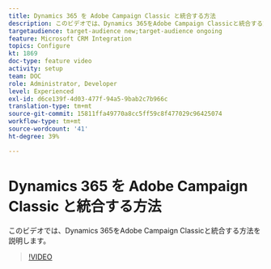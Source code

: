 ```yaml
---
title: Dynamics 365 を Adobe Campaign Classic と統合する方法
description: このビデオでは、Dynamics 365をAdobe Campaign Classicと統合する方法を説明します。
targetaudience: target-audience new;target-audience ongoing
feature: Microsoft CRM Integration 
topics: Configure
kt: 1869
doc-type: feature video
activity: setup
team: DOC
role: Administrator, Developer
level: Experienced
exl-id: d6ce139f-4d03-477f-94a5-9bab2c7b966c
translation-type: tm+mt
source-git-commit: 15811ffa49770a8cc5ff59c8f477029c96425074
workflow-type: tm+mt
source-wordcount: '41'
ht-degree: 39%

---
```


# Dynamics 365 を Adobe Campaign Classic と統合する方法

このビデオでは、Dynamics 365をAdobe Campaign Classicと統合する方法を説明します。

>[!VIDEO](https://video.tv.adobe.com/v/23837?quality=12)
